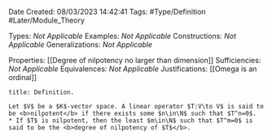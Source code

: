 <div class="topSpace"></div>

Date Created: 08/03/2023 14:42:41
Tags: #Type/Definition #Later/Module_Theory

Types: <i>Not Applicable</i>
Examples: <i>Not Applicable</i>
Constructions: <i>Not Applicable</i>
Generalizations: <i>Not Applicable</i>

Properties: [[Degree of nilpotency no larger than dimension]]
Sufficiencies: <i>Not Applicable</i>
Equivalences: <i>Not Applicable</i>
Justifications: [[Omega is an ordinal]]

``` ad-Definition
title: Definition.

Let $V$ be a $K$-vector space. A linear operator $T:V\to V$ is said to be <b>nilpotent</b> if there exists some $n\in\N$ such that $T^n=0$.
* If $T$ is nilpotent, then the least $m\in\N$ such that $T^m=0$ is said to be the <b>degree of nilpotency of $T$</b>.

```
